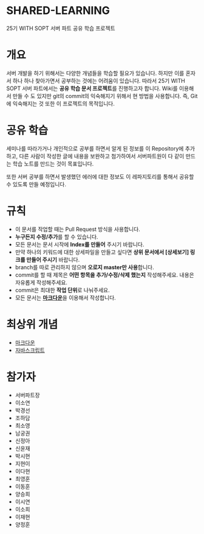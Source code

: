 # SHARED-LEARNING

25기 WITH SOPT 서버 파트 공유 학습 프로젝트

# 개요

서버 개발을 하기 위해서는 다양한 개념들을 학습할 필요가 있습니다.
하지만 이를 혼자서 하나 하나 찾아가면서 공부하는 것에는 어려움이 있습니다.
따라서 25기 WITH SOPT 서버 파트에서는 **공유 학습 문서 프로젝트**를 진행하고자 합니다.
Wiki를 이용해서 만들 수 도 있지만 git의 commit의 익숙해지기 위해서 현 방법을 사용합니다.
즉, Git에 익숙해지는 것 또한 이 프로젝트의 목적입니다.

# 공유 학습

세미나를 따라가거나 개인적으로 공부를 하면서 알게 된 정보를 이 Repository에 추가하고,
다른 사람이 작성한 글에 내용을 보완하고 첨가하여서 서버파트원이 다 같이 만드는 학습 노트를 만드는 것이 목표입니다.

또한 서버 공부를 하면서 발생했던 에러에 대한 정보도 이 레파지토리를 통해서 공유할 수 있도록 만들 예정입니다.

# 규칙

-   이 문서를 작업할 때는 Pull Request 방식을 사용합니다.
-   **누구든지 수정/추가**를 할 수 있습니다.
-   모든 문서는 문서 시작에 **Index를 만들어** 주시기 바랍니다.
-   만약 하나의 키워드에 대한 상세파일을 만들고 싶다면 **상위 문서에서 [상세보기] 링크를 만들어 주시기** 바랍니다.
-   branch를 따로 관리하지 않으며 **오로지 master만 사용**합니다.
-   commit를 할 때 제목은 **어떤 항목을 추가/수정/삭제 했는지** 작성해주세요. 내용은 자유롭게 작성해주세요.
-   commit은 최대한 **작업 단위**로 나눠주세요.
-   모든 문서는 [**마크다운**](https://github.com/WITH-SOPT-SERVER/SHARED-LEARNING/blob/master/MarkDown.md)을 이용해서 작성합니다.

# 최상위 개념

-   [마크다운](https://github.com/WITH-SOPT-SERVER/SHARED-LEARNING/blob/master/MarkDown.md)
-   [자바스크립트](https://github.com/WITH-SOPT-SERVER/SHARED-LEARNING/blob/master/Javascript.md)

# 참가자

- 서버파트장
- 이소연
- 박경선
- 조하담
- 최소영
- 남궁권
- 신정아
- 신윤재
- 박시현
- 지현이
- 이다현
- 최영훈
- 이동훈
- 양승희
- 이시연
- 이소희
- 이재현
- 양정훈
